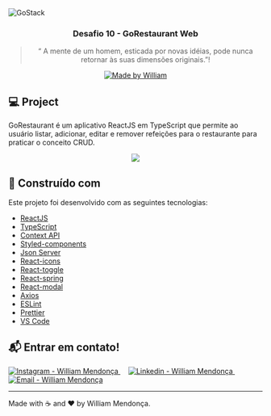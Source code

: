 <img alt="GoStack" src="https://res.cloudinary.com/w7apps/image/upload/v1595077665/gostack_header_dkgwqg.png" />

<h3 align="center">
  Desafio 10 - GoRestaurant Web
</h3>

<blockquote align="center">“
A mente de um homem, esticada por novas idéias, pode nunca retornar às suas dimensões originais.”!</blockquote>

<p align="center">
  <a href="https://www.instagram.com/williamrmendonca">
    <img alt="Made by William" src="https://img.shields.io/badge/made%20by-William Robson Mendonça-%2304D361">
  </a>
</p>

## :computer: Project

GoRestaurant é um aplicativo ReactJS em TypeScript que permite ao usuário listar, adicionar, editar e remover refeições para o restaurante para praticar o conceito CRUD.

<p align="center">
  <img src="https://res.cloudinary.com/w7apps/image/upload/v1605794845/gorestaurant-web_mdfoqu.gif">

## :rocket: Construído com

Este projeto foi desenvolvido com as seguintes tecnologias:

-   [ReactJS](https://reactjs.org/)
-   [TypeScript](https://github.com/microsoft/TypeScript)
-   [Context API](https://reactjs.org/docs/context.html)
-   [Styled-components](https://www.styled-components.com/)
-   [Json Server](https://github.com/typicode/json-server)
-   [React-icons](https://react-icons.netlify.com/)
-   [React-toggle](https://github.com/aaronshaf/react-toggle)
-   [React-spring](https://www.react-spring.io/)
-   [React-modal](https://github.com/reactjs/react-modal)
-   [Axios](https://github.com/axios/axios)
-   [ESLint](https://eslint.org/)
-   [Prettier](https://prettier.io/)
-   [VS Code](https://code.visualstudio.com/)


## :mailbox_with_mail: Entrar em contato!

<a href="https://www.instagram.com/williamrmendonca" target="_blank" >
  <img alt="Instagram - William Mendonça" src="https://img.shields.io/badge/Instagram--%23F8952D?style=social&logo=instgram">
</a>&nbsp;&nbsp;&nbsp;
<a href="https://www.linkedin.com/in/william-robson-mendon%C3%A7a-8a0479a7/" target="_blank" >
  <img alt="Linkedin - William Mendonça" src="https://img.shields.io/badge/Linkedin--%23F8952D?style=social&logo=linkedin">
</a>&nbsp;&nbsp;&nbsp;
<a href="mailto:williamrmendonca@icloud.com" target="_blank" >
  <img alt="Email - William Mendonça" src="https://img.shields.io/badge/Email--%23F8952D?style=social&logo=gmail">
</a>


---

Made with :coffee: and ❤️ by William Mendonça.
